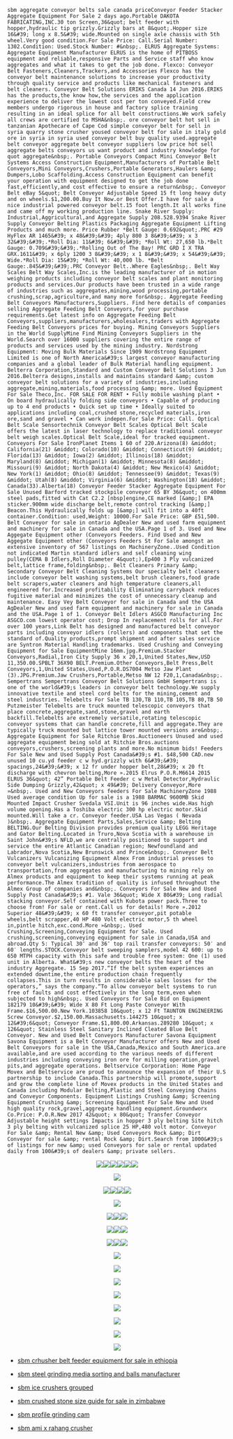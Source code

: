
```
sbm aggregate conveyor belts sale canada priceConveyor Feeder Stacker Aggregate Equipment For Sale 2 days ago.Portable DAKOTA FABRICATING,INC.30 ton Screen,36&quot; belt feeder with hopper,hydraulic tip grizzly.Grizzly bars at 8&quot;.Hopper size 16&#39; long x 8.5&#39; wide.Mounted on single axle chassis with 5th wheel.Very good condition.For Sale Price: Call.Serial Number: 1302.Condition: Used.Stock Number: #&nbsp;. ELRUS Aggregate Systems: Aggregate Equipment Manufacturer ELRUS is the home of PITBOSS equipment and reliable,responsive Parts and Service staff who know aggregates and what it takes to get the job done. Flexco: Conveyor Belt Fasteners,Cleaners,Trackers,and Accessories Flexco has the conveyor belt maintenance solutions to increase your productivity through quality service and products like mechanical fasteners and belt cleaners. Conveyor Belt Solutions ERIKS Canada 14 Jun 2016.ERIKS has the products,the know how,the services and the application experience to deliver the lowest cost per ton conveyed.Field crew members undergo rigorous in house and factory splice training resulting in an ideal splice for all belt constructions.We work safely all crews are certified to MSHA&nbsp;. ore conveyor belt hot sell in tanzanian Apothecare of Cape Cod simple conveyor belt for sell in syria quarry stone crusher yoused conveyor belt for sale in italy gold ore in syria in syria used conveyor belt buy quality used.aggregate belt conveyor aggregate belt conveyor suppliers low price hot sell aggregate belts conveyors us want product and industry knowledge for quot aggregate&nbsp;. Portable Conveyors Compact Mini Conveyor Belt Systems Access Construction Equipment,Manufacturers of Portable Belt Conveyors,Mini Conveyors,Crushers,Portable Generators,Haulers &amp; Dumpers,Lobo Scaffolding.Access Construction Equipment can benefit your operation with equipment designed to get the job done fast,efficiently,and cost effective to ensure a return&nbsp;. Conveyor Belt eBay 5&quot; Belt Conveyor Adjustable Speed 15 ft long heavy duty and on wheels.$1,200.00.Buy It Now.or Best Offer.I have for sale a nice industrial powered conveyor belt.15 foot length.It all works fine and came off my working production line. Snake River Supply: Industrial,Aggricultural,and Aggregate Supply 208.528.9394 Snake River Supply Conveyor Belting Plastics Packaging Aggregate Equipment Lifting Products and much more. Price Rubber *Belt Gauge: 0.692&quot;.PRC #29 HyFlex AR 1465&#39; x 48&#39;&#39; 4ply 800 3 8&#39;&#39; x 3 32&#39;&#39;.*Roll Dia: 11&#39; 6&#39;&#39; *Roll Wt: 27,650 lb.*Belt Gauge: 0.709&#39;&#39;.*Rolling Out of The Bay! PRC GRD I X TRA GRX.1611&#39; x 6ply 1200 3 8&#39;&#39; x 1 8&#39;&#39; x 54&#39;&#39; Wide.*Roll Dia: 15&#39; *Roll Wt: 40,000 lb. *Belt Gauge:.845&#39;&#39;.PRC Conveyor Belt..Where Eagles&nbsp;. Belt Way Scales Belt Way Scales,Inc.is the leading manufacturer of in motion weighing products including conveyor belt scales and plant monitoring products and services.Our products have been trusted in a wide range of industries such as aggregates,mining,wood processing,portable crushing,scrap,agriculture,and many more for&nbsp;. Aggregate Feeding Belt Conveyors Manufacturers,Suppliers. Find here details of companies selling Aggregate Feeding Belt Conveyors,for your purchase requirements.Get latest info on Aggregate Feeding Belt Conveyors,suppliers,manufacturers,wholesalers,traders with Aggregate Feeding Belt Conveyors prices for buying. Mining Conveyors Suppliers in the World SupplyMine Find Mining Conveyors Suppliers in the World.Search over 16000 suppliers covering the entire range of products and services used by the mining industry. Nordstrong Equipment: Moving Bulk Materials Since 1909 Nordstrong Equipment Limited is one of North America&#39;s largest conveyor manufacturing companies and a global leader of Bulk Material handling equipment. Belterra Corporation,Standard and Custom Conveyor Belt Solutions 3 Jun 2016.Belterra designs,installs and maintains standard &amp; custom conveyor belt solutions for a variety of industries,including aggregate,mining,materials,food processing &amp; more. Used Equipment For Sale Theco,Inc. FOR SALE FOR RENT • Fully mobile washing plant • On board hydraulically folding side conveyors • Capable of producing up to 4 end products • Quick set up time • Ideally suited to applications including coal,crushed stone,recycled materials,iron ore,sand and gravel • Can work indepen.For Sale Price: Call. Optical Belt Scale Sensortechnik Conveyor Belt Scales Optical Belt Scale offers the latest in laser technology to replace traditional conveyor belt weigh scales.Optical Belt Scale,ideal for tracked equipment. Conveyors For Sale IronPlanet Items 1 60 of 220.Arizona(8) &middot; California(21) &middot; Colorado(10) &middot; Connecticut(9) &middot; Florida(13) &middot; Iowa(2) &middot; Illinois(18) &middot; Maryland(8) &middot; Michigan(1) &middot; Minnesota(8) &middot; Missouri(9) &middot; North Dakota(4) &middot; New Mexico(4) &middot; New York(1) &middot; Ohio(8) &middot; Tennessee(9) &middot; Texas(9) &middot; Utah(8) &middot; Virginia(6) &middot; Washington(18) &middot; Canada(33).Alberta(18) Conveyor Feeder Stacker Aggregate Equipment For Sale Unused Barford tracked stockpile conveyor 65 BY 36&quot; on 400mm steel pads,fitted with Cat C2.2 [nbsp]engine,CE marked [&amp;] EPA sticker.900mm wide discharge belt,remote control tracking [&amp;] Beacon.This Hydraulically folds up [&amp;] will fit into a 40ft container.Condition: used,Weight: 10000.For Sale Price: GBP £51,500. Belt Conveyor for sale in ontario AgDealer New and used farm equipment and machinery for sale in Canada and the USA.Page 1 of 3. Used and New Aggegate Equipment other (Conveyors Feeders. Find Used and New Aggegate Equipment other (Conveyors Feeders St For Sale amongst an extensive inventory of 567 listings on MachineryZone..Used Condition not indicated Martin standard idlers and self cleaning wing pulley(CEMA B Idlers,Roll Diameter 4&quot;),Ep400 3 Ply vulcanized belt,lattice frame,folding&nbsp;. Belt Cleaners Primary &amp; Secondary Conveyor Belt Cleaning Systems Our specialty belt cleaners include conveyor belt washing systems,belt brush cleaners,food grade belt scrapers,water cleaners and high temperature cleaners,all engineered for.Increased profitability Eliminating carryback reduces fugitive material and minimizes the cost of unnecessary cleanup and maintenance. Easy Vey Belt Conveyor for sale in Canada and the USA AgDealer New and used farm equipment and machinery for sale in Canada and the USA.Page 1 of 1. Conveyor Belt Idlers ASGCO Manufacturing Inc ASGCO.com lowest operator cost; Drop In replacement rolls for all.For over 100 years,Link Belt has designed and manufactured belt conveyor parts including conveyor idlers (rollers) and components that set the standard of.Quality products,prompt shipment and after sales service are Syntron Material Handling trademarks. Used Crushing and Conveying Equipment for Sale EquipmentMine 16mm.jpg.Premium.Stacker Conveyors,Radial,Iron City Supply 36 x 20,1,United States,New,USD 11,350.00.SPBLT 36X90 BELT.Premium.Other Conveyors,Belt Press,Belt Conveyors,1,United States,Used,P.O.R.DS7004 Metso Jaw Plant (3).JPG.Premium.Jaw Crushers,Portable,Metso NW 12 F20,1,Canada&nbsp;. Sempertrans Sempertrans Conveyor Belt Solutions GmbH Sempertrans is one of the world&#39;s leaders in conveyor belt technology.We supply innovative textile and steel cord belts for the mining,cement and steel industries. Telebelts For Sale TB 130,TB 110,TB 105,TB 80,TB 50 Putzmeister Telebelts are truck mounted telescopic conveyors that place concrete,aggregate,sand,stone,gravel and earth backfill.Telebelts are extremely versatile,rotating telescopic conveyor systems that can handle concrete,fill and aggregate.They are typically truck mounted but lattice tower mounted versions are&nbsp;. Aggregate Equipment for Sale Ritchie Bros.Auctioneers Unused and used aggregate equipment being sold at Ritchie Bros.auctions conveyors,crushers,screening plants and more.No minimum bids! Feeders For Sale New and Used Supply Post Canada&#39;s #1. $48,500 CAD.new unused 10 cu.yd feeder c w hyd.grizzly with 6&#39;&#39; spacings,24&#39;&#39; x 12 fr under hopper belt,28&#39; x 20 ft discharge with chevron belting,More ».2015 Elrus P.O.R.M6614 2015 ELRUS 36&quot; 42” Portable Belt Feeder c w Metal Detector,Hydraulic Side Dumping Grizzly,42&quot; x 49&#39; Delivery Conveyor,More »&nbsp;. Used and New Conveyors feeders For Sale MachineryZone 1988 Used average condition Up for sale is a 1988 BARMAC 9600MB Skid Mounted Impact Crusher Svedala VSI.Unit is 96 inches wide.Has high volume opening.Has a Toshiba electric 300 hp electric motor.Skid mounted.Will take a cr. Conveyor feeder.USA Las Vegas ( Nevada )&nbsp;. Aggregate Equipment Parts,Sales,Service &amp; Belting BELTING.Our Belting Division provides premium quality LEGG Heritage and Gator Belting.Located in Truro,Nova Scotia with a warehouse in Saint John&#39;s NFLD,we are centrally positioned to support and service the entire Atlantic Canadian region; Newfoundland and Labrador,Nova Scotia,New Brunswick and Prince&nbsp;. Conveyor Belt Vulcanizers Vulcanizing Equipment Almex From industrial presses to conveyor belt vulcanizers,industries from aerospace to transportation,from aggregates and manufacturing to mining rely on Almex products and equipment to keep their systems running at peak performance.The Almex tradition of quality is infused throughout the Almex Group of companies and&nbsp;. Conveyors For Sale New and Used Supply Post Canada&#39;s #1. Vale 36&quot; Wide X 80&#39; Long radial stacking conveyor.Self contained with Kubota power pack.Three to choose from! For sale or rent.Call us for details! More ».2012 Superior 48&#39;&#39; x 60 ft transfer conveyor,pit potable wheels,belt scrapper,40 HP 480 Volt electric motor,5 th wheel in,pintle hitch,exc.cond.More »&nbsp;. Used Crushing,Screening,Conveying Equipment for Sale. Used crushing,screening,conveying equipment for sale in Canada,USA and abroad.Qty 5: Typical 30″ and 36″ top rail transfer conveyors: 50′ and 60′ lengths.STOCK.Conveyor belt sweeping samplers,model 42 600: up to 650 MTPH capacity with this safe and trouble free system: One (1) used unit in Alberta. What&#39;s new conveyor belts the heart of the industry Aggregate. 15 Sep 2017.“If the belt system experiences an extended downtime,the entire production chain frequently collapses.This in turn results in considerable sales losses for the operators,” says the company.“To allow conveyor belt systems to run free of faults and cost effectively in the long term,even when subjected to high&nbsp;. Used Conveyors for Sale Bid on Equipment 182179 10&#39;&#39; Wide X 80 Ft Long Paste Conveyor With Frame.$16,500.00.New York.103858 10&quot; x 12 Ft TAUNTON ENGINEERING Screw Conveyor.$2,150.00.Massachusetts.144275 10&quot; x 12&#39;6&quot; Conveyor Frame.$1,800.00.Arkansas.289280 10&quot; x 126&quot; Stainless Steel Sanitary Inclined Cleated Blue Belt Conveyor. New and Used Belt Conveyors Manufacturer Savona Equipment Savona Equipment is a Belt Conveyor Manufacturer offers New and Used Belt Conveyors for sale in the USA,Canada,Mexico and South America.are available,and are used according to the various needs of different industries including conveying iron ore for milling operation,gravel pits,and aggregate operations. Beltservice Corporation: Home Page Movex and Beltservice are proud to announce the expansion of their U.S partnership to include Canada.This partnership will promote,support and grow the complete line of Movex products in the United States and Canada including Modular Belting,Plastic and Steel Conveying Chains and Conveyor Components. Equipment Listings Crushing &amp; Screening Equipment Crushing &amp; Screening Equipment For Sale New and Used high quality rock,gravel,aggregate handling equipment.Groundworx Co.Price: P.O.R.New 2017 42&quot; x 80&quot; Transfer Conveyor Adjustable height settings Impacts in hopper 3 ply belting Site hitch 3 ply belting with vulcanized splice 25 HP,480 volt motor. Conveyor For Sale &amp; Rental New &amp; Used Conveyors Rock &amp; Dirt Conveyor for sale &amp; rental Rock &amp; Dirt.Search from 1000&#39;s of listings for new &amp; used Conveyors for sale or rental updated daily from 100&#39;s of dealers &amp; private sellers. 
```

<div align="center">
  
<a rel="nofollow" href="https://m.shibang-china.com?f=github&k=sbm+aggregate+conveyor+belts+sale+canada+price"><img src="https://static.shibang-china.com/en/l.png"></a><img src="https://static.shibang-china.com/en/hw.png"><a rel="nofollow" href="https://m.shibang-china.com/product/?f=github&k=sbm+aggregate+conveyor+belts+sale+canada+price"><img src="https://static.shibang-china.com/en/p.png"></a><a rel="nofollow" href="https://m.shibang-china.com/cases/?f=github&k=sbm+aggregate+conveyor+belts+sale+canada+price"><img src="https://static.shibang-china.com/en/c.png"></a><a rel="nofollow" href="https://m.shibang-china.com/news/?f=github&k=sbm+aggregate+conveyor+belts+sale+canada+price"><img src="https://static.shibang-china.com/en/n.png"></a><a rel="nofollow" href="https://m.shibang-china.com?f=github&k=sbm+aggregate+conveyor+belts+sale+canada+price"><img src="https://static.shibang-china.com/en/m.png"></a>

<a rel="nofollow" href="https://m.shibang-china.com/product/?f=github&k=sbm+aggregate+conveyor+belts+sale+canada+price"><img src="https://static.shibang-china.com/en/b.jpg"></a>
  
<a rel="nofollow" href="https://m.shibang-china.com/solution-aggregate.html?f=github&k=sbm+aggregate+conveyor+belts+sale+canada+price"><img src="https://static.shibang-china.com/en/a.jpg"></a><a rel="nofollow" href="https://m.shibang-china.com/solution-mine.html?f=github&k=sbm+aggregate+conveyor+belts+sale+canada+price"><img src="https://static.shibang-china.com/en/m.jpg"></a><a rel="nofollow" href="https://m.shibang-china.com/solution-mill.html?f=github&k=sbm+aggregate+conveyor+belts+sale+canada+price"><img src="https://static.shibang-china.com/en/g.jpg"></a><a rel="nofollow" href="https://m.shibang-china.com/solution-epc.html?f=github&k=sbm+aggregate+conveyor+belts+sale+canada+price"><img src="https://static.shibang-china.com/en/e.jpg"></a>

<a rel="nofollow" href="https://m.shibang-china.com/product/?f=github&k=sbm+aggregate+conveyor+belts+sale+canada+price"><img src="https://static.shibang-china.com/en/a-p.png"></a>

<a rel="nofollow" href="https://m.shibang-china.com/product/crusher/c6x.html?f=github&k=sbm+aggregate+conveyor+belts+sale+canada+price"><img src="https://static.shibang-china.com/en/j.jpg"></a><a rel="nofollow" href="https://m.shibang-china.com/product/crusher/ci5x.html?f=github&k=sbm+aggregate+conveyor+belts+sale+canada+price"><img src="https://static.shibang-china.com/en/i.jpg"></a><a rel="nofollow" href="https://m.shibang-china.com/product/crusher/hst.html?f=github&k=sbm+aggregate+conveyor+belts+sale+canada+price"><img src="https://static.shibang-china.com/en/c.jpg"></a>

<a rel="nofollow" href="https://m.shibang-china.com/product/mill/mtw.html?f=github&k=sbm+aggregate+conveyor+belts+sale+canada+price"><img src="https://static.shibang-china.com/en/mtw.jpg"></a><a rel="nofollow" href="https://m.shibang-china.com/product/mill/scm.html?f=github&k=sbm+aggregate+conveyor+belts+sale+canada+price"><img src="https://static.shibang-china.com/en/scm.jpg"></a><a rel="nofollow" href="https://m.shibang-china.com/product/mill/lm.html?f=github&k=sbm+aggregate+conveyor+belts+sale+canada+price"><img src="https://static.shibang-china.com/en/lm.jpg"></a>

<a rel="nofollow" href="https://m.shibang-china.com/product/sand/vsi6x.html?f=github&k=sbm+aggregate+conveyor+belts+sale+canada+price"><img src="https://static.shibang-china.com/en/6x.jpg"></a><a rel="nofollow" href="https://m.shibang-china.com/product/sand/vu.html?f=github&k=sbm+aggregate+conveyor+belts+sale+canada+price"><img src="https://static.shibang-china.com/en/vu.jpg"></a><a rel="nofollow" href="https://m.shibang-china.com/product/mobile/klun.html?f=github&k=sbm+aggregate+conveyor+belts+sale+canada+price"><img src="https://static.shibang-china.com/en/k.jpg"></a>

<a rel="nofollow" href="https://m.shibang-china.com/cases/?f=github&k=sbm+aggregate+conveyor+belts+sale+canada+price"><img src="https://static.shibang-china.com/en/case.png"></a>

<a rel="nofollow" href="https://m.shibang-china.com/cases/aggregate/202.html?f=github&k=sbm+aggregate+conveyor+belts+sale+canada+price"><img src="https://static.shibang-china.com/en/c-1.jpg"></a>

<a rel="nofollow" href="https://m.shibang-china.com/cases/aggregate/203.html?f=github&k=sbm+aggregate+conveyor+belts+sale+canada+price"><img src="https://static.shibang-china.com/en/c-2.jpg"></a>

<a rel="nofollow" href="https://m.shibang-china.com/cases/mill/123.html?f=github&k=sbm+aggregate+conveyor+belts+sale+canada+price"><img src="https://static.shibang-china.com/en/c-3.jpg"></a>

<a rel="nofollow" href="https://m.shibang-china.com/contact_us.html?f=github&k=sbm+aggregate+conveyor+belts+sale+canada+price"><img src="https://static.shibang-china.com/en/contact.png"></a>

<a rel="nofollow" href="https://swt.shibang-china.com/?f=github&k=sbm+aggregate+conveyor+belts+sale+canada+price"><img src="https://static.shibang-china.com/en/chat.png"></a>

<a rel="nofollow" href="https://whatsapp.shibangsoft.com/WhatsApp.php?f=github&k=sbm+aggregate+conveyor+belts+sale+canada+price"><img src="https://static.shibang-china.com/en/whatsapp.png"></a>

<a rel="nofollow" href="https://m.shibang-china.com/?f=github&k=sbm+aggregate+conveyor+belts+sale+canada+price"><img src="https://static.shibang-china.com/en/website.png"></a>

</div>


* [sbm crhusher belt feeder equipment for sale in ethiopia](sbm%20crhusher%20belt%20feeder%20equipment%20for%20sale%20in%20ethiopia.md)

* [sbm steel grinding media sorting and balls manufacturer](sbm%20steel%20grinding%20media%20sorting%20and%20balls%20manufacturer.md)

* [sbm ice crushers grouped](sbm%20ice%20crushers%20grouped.md)

* [sbm crushed stone size guide for sale in zimbabwe](sbm%20crushed%20stone%20size%20guide%20for%20sale%20in%20zimbabwe.md)

* [sbm profile grinding cam](sbm%20profile%20grinding%20cam.md)

* [sbm ami x rahang crusher](sbm%20ami%20x%20rahang%20crusher.md)